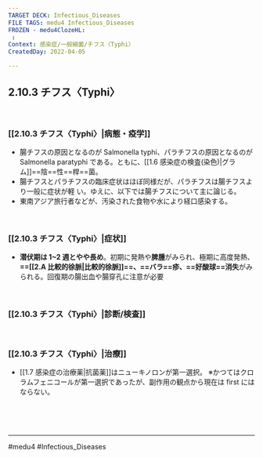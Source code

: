 ```yaml
---
TARGET DECK: Infectious_Diseases
FILE TAGS: medu4 Infectious_Diseases
FROZEN - medu4ClozeHL:
 : 
Context: 感染症/一般細菌/チフス〈Typhi〉
CreatedDay: 2022-04-05

---
```


## 2.10.3 チフス〈Typhi〉

<br>

### [[2.10.3 チフス〈Typhi〉|病態・疫学]]
* 腸チフスの原因となるのが Salmonella typhi、パラチフスの原因となるのが Salmonella paratyphi である。ともに、[[1.6 感染症の検査(染色)|グラム]]==陰==性==桿==菌。
* 腸チフスとパラチフスの臨床症状はほぼ同様だが、パラチフスは腸チフスより一般に症状が軽 い。ゆえに、以下では腸チフスについて主に論じる。
* 東南アジア旅行者などが、汚染された食物や水により経口感染する。
<!--ID: 1649375532480-->


<br>

### [[2.10.3 チフス〈Typhi〉|症状]]
* **潜伏期は 1~2 週とやや長め**。初期に発熱や**脾腫**がみられ、極期に高度発熱、**==[[2.A 比較的徐脈|比較的徐脈]]==、==バラ==疹、==好酸球==消失**がみられる。回復期の腸出血や腸穿孔に注意が必要
<!--ID: 1649375532487-->



<br>

### [[2.10.3 チフス〈Typhi〉|診断/検査]]



<br>

### [[2.10.3 チフス〈Typhi〉|治療]]
* [[1.7 感染症の治療薬|抗菌薬]]はニューキノロンが第一選択。
※かつてはクロラムフェニコールが第一選択であったが、副作用の観点から現在は first には ならない。


<br><br><br>

---
#medu4 #Infectious_Diseases
